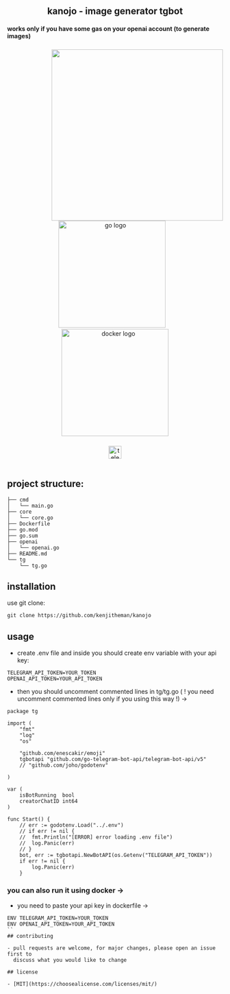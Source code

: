 <h2 align="center">kanojo - image generator tgbot</h2>

#### works only if you have some gas on your openai account (to generate images)

###

<img align="right" height="400" src="https://media.tenor.com/PcSajWr_cMYAAAAd/anime.gif"  />

###

<div align="center">
  <img src="https://cdn.jsdelivr.net/gh/devicons/devicon/icons/go/go-original.svg" height="250" alt="go logo"  />
  <img width="10" />
  <img src="https://cdn.jsdelivr.net/gh/devicons/devicon/icons/docker/docker-original.svg" height="250" alt="docker logo"  />
</div>

###

<div align="center">
  <img src="https://img.shields.io/static/v1?message=kanojo&logo=telegram&label=&color=909ef7&logoColor=white&labelColor=&style=for-the-badge" height="30" alt="telegram logo"  />
</div>

<br>

## project structure:

```
├── cmd
│   └── main.go
├── core
│   └── core.go
├── Dockerfile
├── go.mod
├── go.sum
├── openai
│   └── openai.go
├── README.md
└── tg
    └── tg.go
```

## installation

use git clone:

```
git clone https://github.com/kenjitheman/kanojo
```

## usage

- create .env file and inside you should create env variable with your api key:

```
TELEGRAM_API_TOKEN=YOUR_TOKEN
OPENAI_API_TOKEN=YOUR_API_TOKEN
```

- then you should uncomment commented lines in tg/tg.go ( ! you need uncomment
  commented lines only if you using this way !) ->

```
package tg

import (
	"fmt"
	"log"
	"os"

	"github.com/enescakir/emoji"
	tgbotapi "github.com/go-telegram-bot-api/telegram-bot-api/v5"
	// "github.com/joho/godotenv"

)

var (
	isBotRunning  bool
	creatorChatID int64
)

func Start() {
	// err := godotenv.Load("../.env")
	// if err != nil {
	// 	fmt.Println("[ERROR] error loading .env file")
	// 	log.Panic(err)
	// }
	bot, err := tgbotapi.NewBotAPI(os.Getenv("TELEGRAM_API_TOKEN"))
	if err != nil {
		log.Panic(err)
	}
```

### you can also run it using docker ->

- you need to paste your api key in dockerfile ->

```
ENV TELEGRAM_API_TOKEN=YOUR_TOKEN
ENV OPENAI_API_TOKEN=YOUR_API_TOKEN
``
## contributing

- pull requests are welcome, for major changes, please open an issue first to
  discuss what you would like to change

## license

- [MIT](https://choosealicense.com/licenses/mit/)
